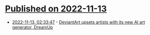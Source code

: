 # [Published on 2022-11-13](index.md)

* [2022-11-13, 02:33:47](https://news.ycombinator.com/item?id=33579365) - [DeviantArt upsets artists with its new AI art generator, DreamUp](https://arstechnica.com/information-technology/2022/11/deviantart-upsets-artists-with-its-new-ai-art-generator-dreamup/)
